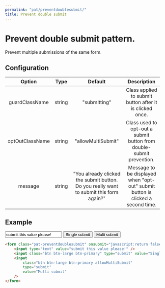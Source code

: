 ```yaml
---
permalink: "pat/preventdoublesubmit/"
title: Prevent double submit
---
```


# Prevent double submit pattern.

Prevent multiple submissions of the same form.

## Configuration

|     Option      |  Type  |                                        Default                                         |                                  Description                                   |
| :-------------: | :----: | :------------------------------------------------------------------------------------: | :----------------------------------------------------------------------------: |
| guardClassName  | string |                                      "submitting"                                      |            Class applied to submit button after it is clicked once.            |
| optOutClassName | string |                                   "allowMultiSubmit"                                   |      Class used to opt-out a submit button from double-submit prevention.      |
|     message     | string | "You already clicked the submit button. Do you really want to submit this form again?" | Message to be displayed when "opt-out" submit button is clicked a second time. |

## Example

<form class="pat-preventdoublesubmit" onsubmit="javascript:return false;">
  <input type="text" value="submit this value please!" />
  <input class="btn btn-large btn-primary" type="submit" value="Single submit" />
  <input class="btn btn-large btn-primary allowMultiSubmit" type="submit" value="Multi submit" />
</form>

```html
<form class="pat-preventdoublesubmit" onsubmit="javascript:return false;">
    <input type="text" value="submit this value please!" />
    <input class="btn btn-large btn-primary" type="submit" value="Single submit" />
    <input
        class="btn btn-large btn-primary allowMultiSubmit"
        type="submit"
        value="Multi submit"
    />
</form>
```
